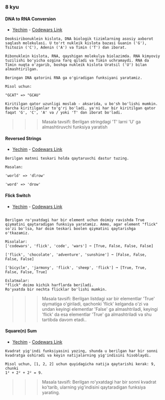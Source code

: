 ### 8 kyu

#### DNA to RNA Conversion

- [Yechim](masalalar/task1.dart) - [Codewars Link](https://www.codewars.com/kata/5556282156230d0e5e000089)

```
Deoksiribonuklein kislota, DNA biologik tizimlarning asosiy axborot saqlash molekulasi. U to'rt nukleik kislota bazasi Guanin ('G'), Tsitozin ('C'), Adenin ('A') va Timin ('T') dan iborat.

Ribonuklein kislota, RNA, qayshigan molekulya biolazimda. RNA kimyoviy tuzilishi bo'yicha ozgina farq qiladi va Timin uchramaydi. RNA da Timin nuqta o'zgarib, boshqa nukleik kislota Uratsil ('U') bilan almashtirilgan.

Beringan DNA qatorini RNA ga o'giradigan funksiyani yaratamiz.

Misol uchun:

"GCAT" => "GCAU"

Kiritilgan qator uzunligi moslab - aksarida, u bo'sh bo'lishi mumkin. Barcha kiritilganlar to'g'ri bo'ladi, ya'ni har bir kiritilgan qator faqat 'G', 'C', 'A' va / yoki 'T' dan iborat bo'ladi.
```

>>> Masala tavsifi: Berilgan stringdagi 'T' larni 'U' ga almashtiruvchi funksiya yaratish
>>>
>>

#### Reversed Strings

- [Yechim](masalalar/task2.dart) - [Codewars Link](https://www.codewars.com/kata/5168bb5dfe9a00b126000018)

```
Berilgan matnni teskari holda qaytaruvchi dastur tuzing.

Masalan: 

'world' => 'dlrow' 

'word' => 'drow'
```

#### Flick Switch

- [Yechim](masalalar/task3.dart) - [Codewars Link](https://www.codewars.com/kata/64fbfe2618692c2018ebbddb)

```

Berilgan ro'yxatdagi har bir element uchun doimiy ravishda True qiymatini qaytaradigan funksiya yaratamiz. Ammo, agar element "flick" so'zi bo'lsa, har doim teskari boolen qiymatini qaytarishga o'tkazamiz.

Misolalar:
['codewars', 'flick', 'code', 'wars'] ➞ [True, False, False, False]

['flick', 'chocolate', 'adventure', 'sunshine'] ➞ [False, False, False, False]

['bicycle', 'jarmony', 'flick', 'sheep', 'flick'] ➞ [True, True, False, False, True]

Eslatmalar:
"flick" doimo kichik harflarda beriladi.
Ro'yxatda bir nechta flicklar bo'lishi mumkin.
```

>>> Masala tavsifi: Berilgan listdagi xar bir elementlar 'True' qiymatiga o'giriladi, qachonki 'flick' kelganda o'zi va undan keyingi elementlar 'False' ga almashtriladi, keyingi 'flick' da esa elementlar 'True' ga almashtriladi va shu tartibda davom etadi..
>>>
>>



#### Square(n) Sum

- [Yechim](masalalar/task4.dart) - [Codewars Link](https://www.codewars.com/kata/515e271a311df0350d00000f)

```
Kvadrat yig'indi funksiyasini yozing, shunda u berilgan har bir sonni kvadratga oshiradi va keyin natijalarning yig'indisini hisoblaydi.

Misol uchun, [1, 2, 2] uchun quyidagicha natija qaytarishi kerak: 9, chunki
1² + 2² + 2² = 9.
```
>>> Masala tavsifi: Berilgan ro'yxatdagi har bir sonni kvadrat ko'tarib, ularning yig'indisini qaytaradigan funksiya yarating.
